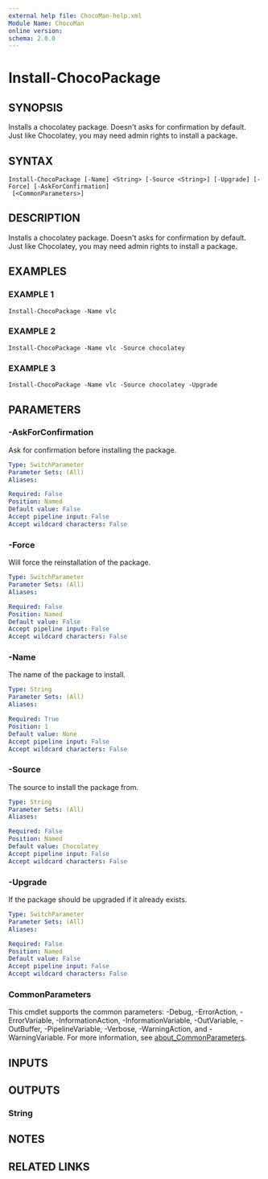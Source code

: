 ```yaml
---
external help file: ChocoMan-help.xml
Module Name: ChocoMan
online version:
schema: 2.0.0
---
```


# Install-ChocoPackage

## SYNOPSIS
Installs a chocolatey package.
Doesn't asks for confirmation by default.
Just like Chocolatey, you may need admin rights to install a package.

## SYNTAX

```
Install-ChocoPackage [-Name] <String> [-Source <String>] [-Upgrade] [-Force] [-AskForConfirmation]
 [<CommonParameters>]
```

## DESCRIPTION
Installs a chocolatey package.
Doesn't asks for confirmation by default.
Just like Chocolatey, you may need admin rights to install a package.

## EXAMPLES

### EXAMPLE 1
```
Install-ChocoPackage -Name vlc
```

### EXAMPLE 2
```
Install-ChocoPackage -Name vlc -Source chocolatey
```

### EXAMPLE 3
```
Install-ChocoPackage -Name vlc -Source chocolatey -Upgrade
```

## PARAMETERS

### -AskForConfirmation
Ask for confirmation before installing the package.

```yaml
Type: SwitchParameter
Parameter Sets: (All)
Aliases:

Required: False
Position: Named
Default value: False
Accept pipeline input: False
Accept wildcard characters: False
```

### -Force
Will force the reinstallation of the package.

```yaml
Type: SwitchParameter
Parameter Sets: (All)
Aliases:

Required: False
Position: Named
Default value: False
Accept pipeline input: False
Accept wildcard characters: False
```

### -Name
The name of the package to install.

```yaml
Type: String
Parameter Sets: (All)
Aliases:

Required: True
Position: 1
Default value: None
Accept pipeline input: False
Accept wildcard characters: False
```

### -Source
The source to install the package from.

```yaml
Type: String
Parameter Sets: (All)
Aliases:

Required: False
Position: Named
Default value: Chocolatey
Accept pipeline input: False
Accept wildcard characters: False
```

### -Upgrade
If the package should be upgraded if it already exists.

```yaml
Type: SwitchParameter
Parameter Sets: (All)
Aliases:

Required: False
Position: Named
Default value: False
Accept pipeline input: False
Accept wildcard characters: False
```

### CommonParameters
This cmdlet supports the common parameters: -Debug, -ErrorAction, -ErrorVariable, -InformationAction, -InformationVariable, -OutVariable, -OutBuffer, -PipelineVariable, -Verbose, -WarningAction, and -WarningVariable. For more information, see [about_CommonParameters](http://go.microsoft.com/fwlink/?LinkID=113216).

## INPUTS

## OUTPUTS

### String
## NOTES

## RELATED LINKS

